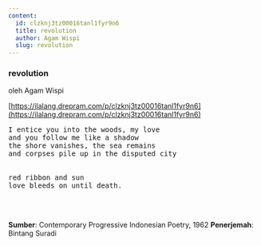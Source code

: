```yaml
---
content:
  id: clzknj3tz00016tanl1fyr9n6
  title: revolution
  author: Agam Wispi
  slug: revolution
---
```

### revolution

oleh Agam Wispi

[https://ilalang.drepram.com/p/clzknj3tz00016tanl1fyr9n6](https://ilalang.drepram.com/p/clzknj3tz00016tanl1fyr9n6)

<pre>
I entice you into the woods, my love
and you follow me like a shadow
the shore vanishes, the sea remains
and corpses pile up in the disputed city


red ribbon and sun
love bleeds on until death.
</pre>
<br/><br/>

**Sumber**: Contemporary Progressive Indonesian Poetry, 1962
**Penerjemah**: Bintang Suradi
